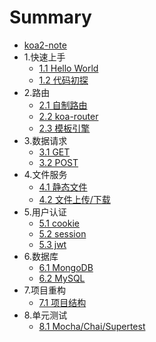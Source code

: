 # Summary

* [koa2-note](README.md)
* 1.快速上手
    * [1.1 Hello World](note/start/helloworld.md)
    * [1.2 代码初探](note/start/codeInspect.md)
* 2.路由
    * [2.1 自制路由](note/router/custom.md)
    * [2.2 koa-router](note/router/koa-router.md)
    * [2.3 模板引擎](note/router/nunjucks.md)
* 3.数据请求
    * [3.1 GET](note/data/get.md)
    * [3.2 POST](note/data/post.md)
* 4.文件服务
    * [4.1 静态文件](note/file/static.md)
    * [4.2 文件上传/下载](note/file/upload.md)
* 5.用户认证
    * [5.1 cookie](note/verify/cookie.md)
    * [5.2 session](note/verify/session.md)
    * [5.3 jwt](note/verify/token.md)
* 6.数据库
    * [6.1 MongoDB](note/database/mongodb.md)
    * [6.2 MySQL](note/database/mysql.md)
* 7.项目重构
    * [7.1 项目结构](note/struct/struct.md)
* 8.单元测试
    * [8.1 Mocha/Chai/Supertest](note/test/test.md)

